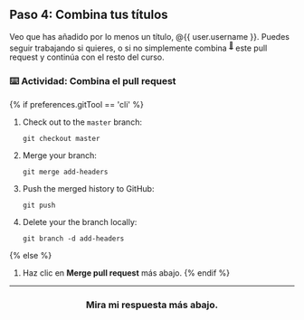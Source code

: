 ## Paso 4: Combina tus títulos

Veo que has añadido por lo menos un título, @{{ user.username }}. Puedes seguir trabajando si quieres, o si no simplemente combina <sup>[:book:](https://help.github.com/articles/github-glossary/#merge)</sup> este pull request y continúa con el resto del curso.

### :keyboard: Actividad: Combina el pull request

{% if preferences.gitTool == 'cli' %}
1. Check out to the `master` branch:
    ```shell
    git checkout master
    ```
2. Merge your branch:
    ```shell
    git merge add-headers
    ```
3. Push the merged history to GitHub:
    ```shell
    git push
    ```
4. Delete your the branch locally:
    ```shell
    git branch -d add-headers
    ```
{% else %}
1. Haz clic en **Merge pull request** más abajo.
{% endif %}

<hr>
<h3 align="center">Mira mi respuesta más abajo.</h3>
